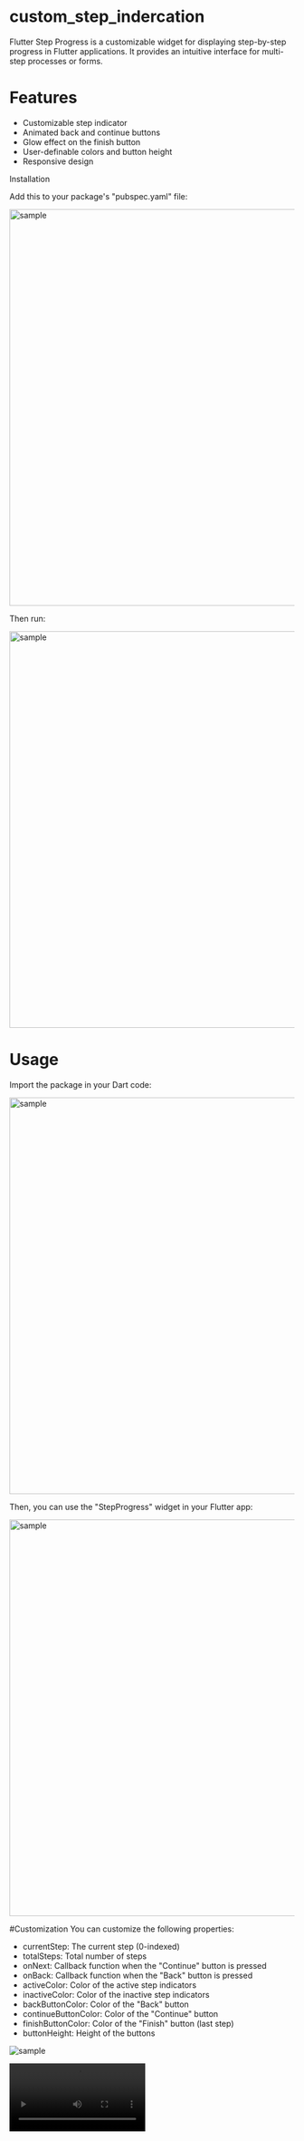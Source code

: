 # custom_step_indercation

Flutter Step Progress is a customizable widget for displaying step-by-step progress in Flutter applications.
It provides an intuitive interface for multi-step processes or forms.

# Features

- Customizable step indicator
- Animated back and continue buttons
- Glow effect on the finish button
- User-definable colors and button height
- Responsive design

Installation

Add this to your package's "pubspec.yaml" file:

<img alt="sample" width="700" src=https://github.com/user-attachments/assets/2c0885c4-71ba-4223-8929-279520574cca>

Then run:

<img alt="sample" width="700" src=https://github.com/user-attachments/assets/c9f0fd5f-a9dc-4953-9066-39a91232927e>

# Usage

Import the package in your Dart code:

<img alt="sample" width="700" src=https://github.com/user-attachments/assets/c17a9086-08e2-440c-aeab-d9782500f173>

Then, you can use the "StepProgress" widget in your Flutter app:

<img alt="sample" width="700" src=https://github.com/user-attachments/assets/99d4a33c-38a5-43a8-8640-685add6324d2>

#Customization
You can customize the following properties:

- currentStep: The current step (0-indexed)
- totalSteps: Total number of steps
- onNext: Callback function when the "Continue" button is pressed
- onBack: Callback function when the "Back" button is pressed
- activeColor: Color of the active step indicators
- inactiveColor: Color of the inactive step indicators
- backButtonColor: Color of the "Back" button
- continueButtonColor: Color of the "Continue" button
- finishButtonColor: Color of the "Finish" button (last step)
- buttonHeight: Height of the buttons

![sample](https://github.com/user-attachments/assets/3ea286a1-0f86-4426-8604-28c171c6c32f)



<video alt="sample" width="240" src=https://github.com/user-attachments/assets/ae204cb7-218f-4ac2-ae40-85e5a6c9d526>
